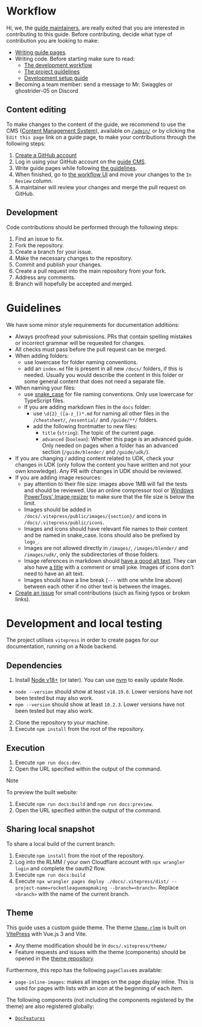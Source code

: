 # Workflow

Hi, we, the [guide maintainers](./README.md), are really exited that you are interested in contributing to this guide. Before contributing, decide what type of contribution you are looking to make:

- [Writing guide pages](#content-editing).
- Writing code. Before starting make sure to read:
  - [The development workflow](#development)
  - [The project guidelines](#guidelines)
  - [Development setup guide](#development-and-local-testing)
- Becoming a team member: send a message to Mr. Swaggles or ghostrider-05 on Discord

## Content editing

To make changes to the content of the guide, we recommend to use the CMS ([Content Management System](https://en.wikipedia.org/wiki/Content_management_system)), available on [`/admin/`](https://rocketleaguemapmaking.com/admin/) or by clicking the `Edit this page` link on a guide page, to make your contributions through the following steps:

1. [Create a GitHub account](https://github.com/join)
2. Log in using your GitHub account on the [guide CMS](https://rocketleaguemapmaking.com/admin/).
3. Write guide pages while following [the guidelines](#guidelines).
4. When finished, go to [the workflow UI](https://rocketleaguemapmaking.com/admin/#/workflow) and move your changes to the `In Review` column.
5. A maintainer will review your changes and merge the pull request on GitHub.

## Development

Code contributions should be performed through the following steps:

1. Find an issue to fix.
2. Fork the repository.
3. Create a branch for your issue.
4. Make the necessary changes to the repository.
5. Commit and publish your changes.
6. Create a pull request into the main repository from your fork.
7. Address any comments.
8. Branch will hopefully be accepted and merged.

# Guidelines

We have some minor style requirements for documentation additions:

- Always proofread your submissions. PRs that contain spelling mistakes or incorrect grammar will be requested for changes.
- All checks must pass before the pull request can be merged.
- When adding folders:
  - use lowercase for folder naming conventions.
  - add an `index.md` file is present in all new `/docs/` folders, if this is needed. Usually you would describe the content in this folder or some general content that does not need a separate file.
- When naming your files:
  - use [snake_case](https://en.wikipedia.org/wiki/Snake_case) for file naming conventions. Only use lowercase for TypeScript files.
  - If you are adding markdown files in the `docs` folder:
    - use `\d{2}_([a-z_])*.md` for naming all other files in the `/cheatsheet/`, `/essential/` and `/guide/**/` folders.
    - add the following frontmatter to new files:
      - `title` (`string`): The topic of the current page.
      - `advanced` (`boolean`): Whether this page is an advanced guide. Only needed on pages when a folder has an advanced section (`/guide/blender/` and `/guide/udk/`).
- If you are changing / adding content related to UDK, check your changes in UDK (only follow the content you have written and not your own knowledge). Any PR with changes in UDK should be reviewed.
- If you are adding image resources:
  - pay attention to their file size: images above 1MB will fail the tests and should be reviewed. Use an online compressor tool or [Windows PowerToys' Image resizer](https://learn.microsoft.com/en-us/windows/powertoys/image-resizer) to make sure that the file size is below the limit.
  - Images should be added in `/docs/.vitepress/public/images/{section}/` and icons in `/docs/.vitepress/public/icons`.
  - Images and icons should have relevant file names to their content and be named in snake_case. Icons should also be prefixed by `logo_`.
  - Images are not allowed directly in `/images/`, `/images/blender/` and `/images/udk/`, only the subdirectories of those folders.
  - Image references in markdown should [have a good alt text](https://supercooldesign.co.uk/blog/how-to-write-good-alt-text). They can also have [a title](https://www.markdownguide.org/basic-syntax/#images-1) with a comment or small joke. Images of icons don't need to have an alt text.
  - Images should have a line break (`---` with one white line above) between each other if no other text is between the images.
- [Create an issue](https://github.com/rocketleaguemapmaking/RL-docs/issues/new/choose) for small contributions (such as fixing typos or broken links).

# Development and local testing

The project utilises `vitepress` in order to create pages for our documentation, running on a Node backend.

## Dependencies

1. Install [Node v18+](https://docs.npmjs.com/downloading-and-installing-node-js-and-npm) (or later). You can use [nvm](https://github.com/nvm-sh/nvm) to easily update Node.

- `node --version` should show at least `v18.19.0`. Lower versions have not been tested but may also work.
- `npm --version` should show at least `10.2.3`. Lower versions have not been tested but may also work.

2. Clone the repository to your machine.
3. Execute `npm install` from the root of the repository.

## Execution

1. Execute `npm run docs:dev`.
2. Open the URL specified within the output of the command.

> [!NOTE]
> To preview the built website:
>
> 1. Execute `npm run docs:build` and `npm run docs:preview`.
> 2. Open the URL specified within the output of the command.

## Sharing local snapshot

To share a local build of the current branch:

1. Execute `npm install` from the root of the repository.
2. Log into the RLMM / your own Cloudflare account with `npx wrangler login` and complete the oauth2 flow.
3. Execute `npm run docs:build`
4. Execute `npx wrangler pages deploy ./docs/.vitepress/dist/ --project-name=rocketleaguemapmaking --branch=<branch>`.
Replace `<branch>` with the name of the current branch.

## Theme

This guide uses a custom guide theme. The theme [`theme-rlmm`](https://theme-rlmm.pages.dev) is built on [VitePress](https://vitepress.dev) with Vue.js 3 and Vite.

- Any theme modification should be in `docs/.vitepress/theme/`
- Feature requests and issues with the theme (components) should be opened in the [theme repository](https://github.com/rocketleaguemapmaking/theme-rlmm)

Furthermore, this repo has the following `pageClass`es available:

- `page-inline-images`: makes all images on the page display inline. This is used for pages with lists with an icon at the beginning of each item.

The following components (not including the components registered by the theme) are also registered globally:

- [`DocFeatures`](https://theme-rlmm.pages.dev/components#docfeatures)

